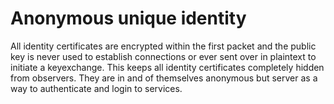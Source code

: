 # Anonymous unique identity

All identity certificates are encrypted within the first packet and the public key is never used to establish connections or ever sent over in plaintext to initiate a keyexchange.
This keeps all identity certificates completely hidden from observers. They are in and of themselves anonymous but server as a way to authenticate and login to services.
